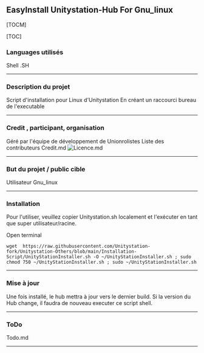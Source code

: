 ##  EasyInstall Unitystation-Hub For Gnu_linux
[TOCM]

[TOC]

### Languages utilisés

Shell .SH

-------------

### Description du projet

Script d'installation pour Linux d'Unitystation
En créant un raccourci bureau de l'executable

-------------
### Credit , participant, organisation

Géré par l'équipe de développement de Unionrolistes
Liste des contributeurs Credit.md 
![Licence.md](https://github.com/Unitystation-fork/Unitystation-Hub/blob/main/LICENSE)

-------------

### But du projet / public cible

Utilisateur Gnu_linux 

-------------
### Installation
Pour l'utiliser, veuillez copier Unitystation.sh localement et l'exécuter en tant que super utilisateur/racine.

Open terminal
```shell
wget  https://raw.githubusercontent.com/Unitystation-fork/Unitystation-Others/blob/main/Installation-Script/UnityStationInstaller.sh -O ~/UnityStationInstaller.sh ; sudo chmod 750 ~/UnityStationInstaller.sh ; sudo ~/UnityStationInstaller.sh
```

-------------
### Mise à jour

Une fois installé, le hub mettra à jour vers le dernier build.
Si la version du Hub change, il faudra de nouveau executer ce script shell.

---
### ToDo

Todo.md

-------------
